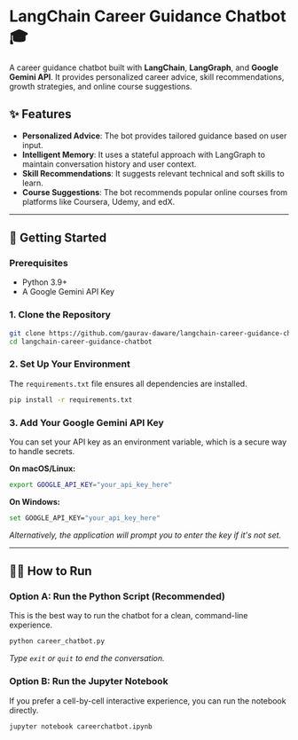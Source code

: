 # LangChain Career Guidance Chatbot 🎓

A career guidance chatbot built with **LangChain**, **LangGraph**, and **Google Gemini API**. It provides personalized career advice, skill recommendations, growth strategies, and online course suggestions.

## ✨ Features

- **Personalized Advice**: The bot provides tailored guidance based on user input.
- **Intelligent Memory**: It uses a stateful approach with LangGraph to maintain conversation history and user context.
- **Skill Recommendations**: It suggests relevant technical and soft skills to learn.
- **Course Suggestions**: The bot recommends popular online courses from platforms like Coursera, Udemy, and edX.

---

## 🚀 Getting Started

### Prerequisites

- Python 3.9+
- A Google Gemini API Key

### 1. Clone the Repository

```bash
git clone https://github.com/gaurav-daware/langchain-career-guidance-chatbot.git
cd langchain-career-guidance-chatbot
```

### 2. Set Up Your Environment

The `requirements.txt` file ensures all dependencies are installed.

```bash
pip install -r requirements.txt
```

### 3. Add Your Google Gemini API Key

You can set your API key as an environment variable, which is a secure way to handle secrets.

**On macOS/Linux:**

```bash
export GOOGLE_API_KEY="your_api_key_here"
```

**On Windows:**

```bash
set GOOGLE_API_KEY="your_api_key_here"
```

*Alternatively, the application will prompt you to enter the key if it's not set.*

---

## 🏃‍♂️ How to Run

### Option A: Run the Python Script (Recommended)

This is the best way to run the chatbot for a clean, command-line experience.

```bash
python career_chatbot.py
```

*Type `exit` or `quit` to end the conversation.*

### Option B: Run the Jupyter Notebook

If you prefer a cell-by-cell interactive experience, you can run the notebook directly.

```bash
jupyter notebook careerchatbot.ipynb
```